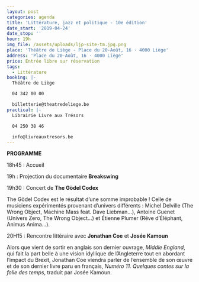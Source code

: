 ```yaml
---
layout: post
categories: agenda
title: 'Littérature, jazz et politique - 10e édition'
date_start: '2019-04-24'
date_stop: ''
hour: 19h
img_file: /assets/uploads/ljp-site-tm.jpg.png
place: 'Théâtre de Liège - Place du 20-Août, 16 · 4000 Liège'
address: 'Place du 20-Août, 16 · 4000 Liège'
price: Entrée libre sur réservation
tags:
  - Littérature
booking: |-
  Théâtre de Liège

  04 342 00 00

  billetterie@theatredeliege.be
practical: |-
  Librairie Livre aux Trésors

  04 250 38 46

  info@livreauxtresors.be
---
```

**PROGRAMME**

18h45 : Accueil

19h : Projection du documentaire **Breakswing**

19h30 : Concert de **The Gödel Codex**

The Gödel Codex est le résultat d’une somme improbable ! Celle de musiciens expérimentés provenant d’univers différents :  Michel Delville (The Wrong Object, Machine Mass feat. Dave Liebman…), Antoine Guenet (Univers Zero, The Wrong Object…) et Étienne Plumer (Rêve d’Éléphant, Animus Anima…).

20H15 : Rencontre littéraire avec **Jonathan Coe** et **Josée Kamoun** 

Alors que vient de sortir en anglais son dernier ouvrage, _Middle England_, qui fait la part belle à une vision idyllique de l’Angleterre tout en abordant l’impact du Brexit, Jonathan Coe viendra parler de l’ensemble de son œuvre et de son dernier livre paru en français,  _Numéro 11. Quelques contes sur la folie des temps_, traduit par Josée Kamoun.
